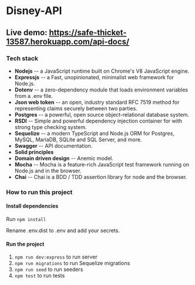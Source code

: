 # Disney-API

## Live demo: https://safe-thicket-13587.herokuapp.com/api-docs/

### Tech stack
- **Nodejs** -- a JavaScript runtime built on Chrome's V8 JavaScript engine.
- **Expressjs** -- a Fast, unopinionated, minimalist web framework for Node.js.
- **Dotenv** -- a zero-dependency module that loads environment variables from a .env file.
- **Json web token** -- an open, industry standard RFC 7519 method for representing claims securely between two parties.
- **Postgres** --  a powerful, open source object-relational database system.
- **RSDI** -- Simple and powerful dependency injection container for with strong type checking system.
- **Sequelize** -- a modern TypeScript and Node.js ORM for Postgres, MySQL, MariaDB, SQLite and SQL Server, and more.
- **Swagger** -- API documentation.
- **Solid principles**
- **Domain driven design** -- Anemic model.
- **Mocha** -- Mocha is a feature-rich JavaScript test framework running on Node.js and in the browser.
- **Chai** -- Chai is a BDD / TDD assertion library for node and the browser.

### How to run this project

#### Install dependencies

Run `npm install`

Rename .env.dist to .env and add your secrets.

#### Run the project
1. `npm run dev:express` to run server
2. `npm run migrations` to run Sequelize migrations
3. `npm run seed` to run seeders
4. `npm test` to run tests
